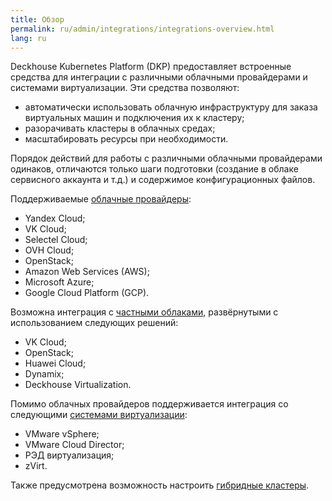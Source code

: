 ```yaml
---
title: Обзор
permalink: ru/admin/integrations/integrations-overview.html
lang: ru
---
```


Deckhouse Kubernetes Platform (DKP) предоставляет встроенные средства для интеграции с различными облачными провайдерами и системами виртуализации.
Эти средства позволяют:
- автоматически использовать облачную инфраструктуру для заказа виртуальных машин и подключения их к кластеру;
- разорачивать кластеры в облачных средах;
- масштабировать ресурсы при необходимости.

Порядок действий для работы с различными облачными провайдерами одинаков, отличаются только шаги подготовки (создание в облаке сервисного аккаунта и т.д.) и содержимое конфигурационных файлов.

Поддерживаемые [облачные провайдеры](./public/overview.html):
- Yandex Cloud;
- VK Cloud;
- Selectel Cloud;
- OVH Cloud;
- OpenStack;
- Amazon Web Services (AWS);
- Microsoft Azure;
- Google Cloud Platform (GCP).

Возможна интеграция с [частными облаками,](./private/overview.html) развёрнутыми с использованием следующих решений:
- VK Cloud;
- OpenStack;
- Huawei Cloud;
- Dynamix;
- Deckhouse Virtualization.

Помимо облачных провайдеров поддерживается интеграция со следующими [системами виртуализации](./virtualization/overview.html):
- VMware vSphere;
- VMware Cloud Director;
- РЭД виртуализация;
- zVirt.

Также предусмотрена возможность настроить [гибридные кластеры](./hybrid/overview.html).
